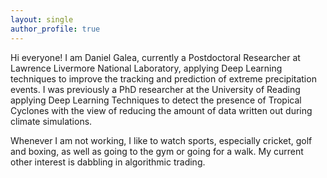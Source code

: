 ```yaml
---
layout: single
author_profile: true
---
```


Hi everyone! I am Daniel Galea, currently a Postdoctoral Researcher at Lawrence Livermore National Laboratory, applying Deep Learning techniques to improve the tracking and prediction of extreme precipitation events. I was previously a PhD researcher at the University of Reading applying Deep Learning Techniques to detect the presence of Tropical Cyclones with the view of reducing the amount of data written out during climate simulations.

Whenever I am not working, I like to watch sports, especially cricket, golf and boxing, as well as going to the gym or going for a walk. My current other interest is dabbling in algorithmic trading.
